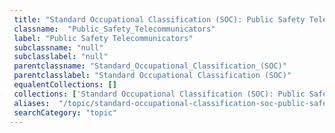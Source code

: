 ```yaml
--- 
 title: "Standard Occupational Classification (SOC): Public Safety Telecommunicators" 
 classname:  "Public_Safety_Telecommunicators" 
 label: "Public Safety Telecommunicators" 
 subclassname: "null" 
 subclasslabel: "null" 
 parentclassname: "Standard_Occupational_Classification_(SOC)" 
 parentclasslabel: "Standard Occupational Classification (SOC)" 
 equalentCollections: [] 
 collections: ['Standard Occupational Classification (SOC): Public Safety Telecommunicators']
 aliases:  "/topic/standard-occupational-classification-soc-public-safety-telecommunicators"  
 searchCategory: "topic" 
---
```

